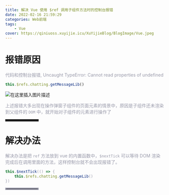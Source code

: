 ```yaml
---
title: 解决 Vue 使用 $ref 调用子组件方法时的控制台报错
date: 2022-02-16 21:59:29
categories: Web前端
tags:
    - Vue
cover: https://qiniuoss.xuyijie.icu/XuYijieBlog/BlogImage/Vue.jpeg
---
```

# 报错原因

<font color=#999AAA >代码和控制台报错, Uncaught TypeError: Cannot read properties of undefined</font>

```javascript
this.$refs.chatting.getMessageLib()
```

![在这里插入图片描述](https://img-blog.csdnimg.cn/e4f88abe4ea34ff58fa52c5c627af6d7.png)

<font color=#999AAA >上述报错大多出现在操作弹窗子组件的页面元素的情景中，原因是子组件还未渲染到父组件的 `DOM` 中，就开始对子组件的元素进行操作了</font>

<hr style=" border:solid; width:100px; height:1px;" color=#000000 size=1">



# 解决办法


<font color=#999AAA >解决办法是把 `ref` 方法放到 vue 的内置函数中，`$nextTick` 可以等待 DOM 渲染完成后在调用里面的方法，这样控制台就不会出现报错了。

```javascript
this.$nextTick(() => {
    this.$refs.chatting.getMessageLib()
})
```

<hr style=" border:solid; width:100px; height:1px;" color=#000000 size=1">

